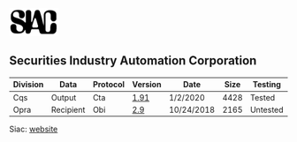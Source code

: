 [![Siac](https://github.com/Open-Markets-Initiative/Directory/blob/master/Logos/Siac.png)](https://en.wikipedia.org/wiki/Securities_Industry_Automation_Corporation)


## Securities Industry Automation Corporation

|Division | Data | Protocol | Version | Date | Size | Testing | Specification|
|--- | --- | --- | --- | --- | --- | --- | ---|
|Cqs | Output | Cta | [1.91][Siac.Cqs.Output.Cta.v1.91.Dissector] | 1/2/2020 | 4428 | Tested | [url][Siac.Cqs.Output.Cta.v1.91.Url] - [pdf][Siac.Cqs.Output.Cta.v1.91.Pdf]|
|Opra | Recipient | Obi | [2.9][Siac.Opra.Recipient.Obi.v2.9.Dissector] | 10/24/2018 | 2165 | Untested | [url][Siac.Opra.Recipient.Obi.v2.9.Url] - [pdf][Siac.Opra.Recipient.Obi.v2.9.Pdf]|


Siac: [website](https://en.wikipedia.org/wiki/Securities_Industry_Automation_Corporation "Go to Securities Industry Automation Corporation")


[Siac.Opra.Recipient.Obi.v2.9.Dissector]: https://github.com/Open-Markets-Initiative/wireshark-lua/blob/master/Siac/Siac.Opra.Recipient.Obi.v2.9.Script.Dissector.lua "Securities Industry Automation Corporation 2.9 Wireshark Dissector"
[Siac.Opra.Recipient.Obi.v2.9.Url]: https://www.opraplan.com/document-library "Specification url"
[Siac.Opra.Recipient.Obi.v2.9.Pdf]: https://github.com/Open-Markets-Initiative/Directory/blob/master/Specifications/Siac/Siac.Opra.Recipient.Obi.v2.9.pdf "Securities Industry Automation Corporation 2.9 Pdf"
[Siac.Cqs.Output.Cta.v1.91.Dissector]: https://github.com/Open-Markets-Initiative/wireshark-lua/blob/master/Siac/Siac.Cqs.Output.Cta.v1.91.Script.Dissector.lua "Securities Industry Automation Corporation 1.91 Wireshark Dissector"
[Siac.Cqs.Output.Cta.v1.91.Url]: https://www.ctaplan.com/tech-specs "Specification url"
[Siac.Cqs.Output.Cta.v1.91.Pdf]: https://github.com/Open-Markets-Initiative/Directory/blob/master/Specifications/Siac/Siac.Cqs.Output.Cta.v1.91.pdf "Securities Industry Automation Corporation 1.91 Pdf"
